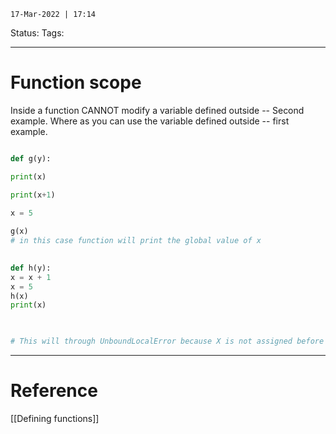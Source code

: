 `17-Mar-2022 | 17:14`

Status: 
Tags:

---
# Function scope

Inside a function CANNOT modify a variable defined outside -- Second example.
Where as you can use the variable defined outside -- first example.


``` py

def g(y):

print(x)

print(x+1)
 
x = 5

g(x)
# in this case function will print the global value of x
 

def h(y):
x = x + 1
x = 5
h(x)
print(x)

  

# This will through UnboundLocalError because X is not assigned before it can be executed [ x =x + 1]
```


---
# Reference

[[Defining functions]]

